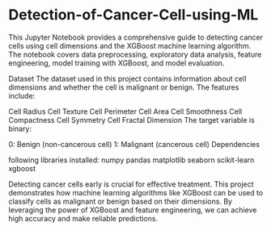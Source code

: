 # Detection-of-Cancer-Cell-using-ML
This Jupyter Notebook provides a comprehensive guide to detecting cancer cells using cell dimensions and the XGBoost machine learning algorithm. The notebook covers data preprocessing, exploratory data analysis, feature engineering, model training with XGBoost, and model evaluation.

Dataset
The dataset used in this project contains information about cell dimensions and whether the cell is malignant or benign. The features include:

Cell Radius
Cell Texture
Cell Perimeter
Cell Area
Cell Smoothness
Cell Compactness
Cell Symmetry
Cell Fractal Dimension
The target variable is binary:

0: Benign (non-cancerous cell)
1: Malignant (cancerous cell)
Dependencies

following libraries installed:
numpy
pandas
matplotlib
seaborn
scikit-learn
xgboost

Detecting cancer cells early is crucial for effective treatment. This project demonstrates how machine learning algorithms like XGBoost can be used to classify cells as malignant or benign based on their dimensions. By leveraging the power of XGBoost and feature engineering, we can achieve high accuracy and make reliable predictions.
